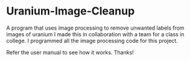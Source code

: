 # Uranium-Image-Cleanup
A program that uses image processing to remove unwanted labels from images of uranium
I made this in collaboration with a team for a class in college. I programmed all the image processing code for this project.

Refer the user manual to see how it works. Thanks!
